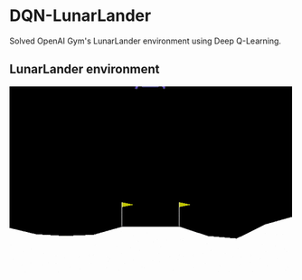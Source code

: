 # DQN-LunarLander
Solved OpenAI Gym's LunarLander environment using Deep Q-Learning.
## LunarLander environment
![](gif/env.gif)
